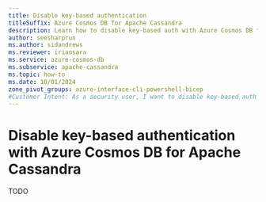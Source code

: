 ```yaml
---
title: Disable key-based authentication
titleSuffix: Azure Cosmos DB for Apache Cassandra
description: Learn how to disable key-based auth with Azure Cosmos DB for Apache Cassandra to prevent an account from being used with insecure authentication methods.
author: seesharprun
ms.author: sidandrews
ms.reviewer: iriaosara
ms.service: azure-cosmos-db
ms.subservice: apache-cassandra
ms.topic: how-to
ms.date: 10/01/2024
zone_pivot_groups: azure-interface-cli-powershell-bicep
#Customer Intent: As a security user, I want to disable key-based auth in an Azure Cosmos DB for Apache Cassandra account, so that my developers or applications can no longer access the account in an insecure manner.
---
```


# Disable key-based authentication with Azure Cosmos DB for Apache Cassandra

TODO
